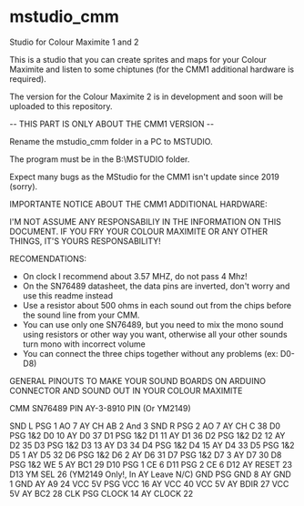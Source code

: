 # mstudio_cmm
Studio for Colour Maximite 1 and 2

This is a studio that you can create sprites and maps for your Colour Maximite and listen to some chiptunes (for the CMM1 additional hardware is required).

The version for the Colour Maximite 2 is in development and soon will be uploaded to this repository.


-- THIS PART IS ONLY ABOUT THE CMM1 VERSION --

Rename the mstudio_cmm folder in a PC to MSTUDIO.

The program must be in the B:\MSTUDIO folder.

Expect many bugs as the MStudio for the CMM1 isn't update since 2019 (sorry).

IMPORTANTE NOTICE ABOUT THE CMM1 ADDITIONAL HARDWARE:

I'M NOT ASSUME ANY RESPONSABILIY IN THE INFORMATION ON THIS DOCUMENT.
IF YOU FRY YOUR COLOUR MAXIMITE OR ANY OTHER THINGS, IT'S YOURS RESPONSABILITY!

RECOMENDATIONS:

* On clock I recommend about 3.57 MHZ, do not pass 4 Mhz!
* On the SN76489 datasheet, the data pins are inverted, don't worry and use
  this readme instead
* Use a resistor about 500 ohms in each sound out from the chips before
  the sound line from your CMM.
* You can use only one SN76489, but you need to mix the mono sound using
  resistors or other way you want, otherwise all your other sounds turn
  mono with incorrect volume
* You can connect the three chips together without any problems (ex: D0-D8)

GENERAL PINOUTS TO MAKE YOUR SOUND BOARDS ON ARDUINO CONNECTOR
AND SOUND OUT IN YOUR COLOUR MAXIMITE

CMM     SN76489    PIN       AY-3-8910   PIN
                             (Or YM2149)

SND L   PSG 1 AO     7       AY CH AB    2 And 3
SND R   PSG 2 AO     7       AY CH C     38
D0      PSG 1&2 D0  10       AY D0       37
D1      PSG 1&2 D1  11       AY D1       36
D2      PSG 1&2 D2  12       AY D2       35
D3      PSG 1&2 D3  13       AY D3       34
D4      PSG 1&2 D4  15       AY D4       33
D5      PSG 1&2 D5   1       AY D5       32
D6      PSG 1&2 D6   2       AY D6       31
D7      PSG 1&2 D7   3       AY D7       30
D8      PSG 1&2 WE   5       AY BC1      29
D10     PSG 1 CE     6
D11     PSG 2 CE     6
D12                          AY RESET    23
D13                          YM SEL      26 (YM2149 Only!, In AY Leave N/C)
GND     PSG GND      8       AY GND       1
GND                          AY A9       24
VCC 5V  PSG VCC     16       AY VCC      40
VCC 5V                       AY BDIR     27
VCC 5V                       AY BC2      28
CLK     PSG CLOCK   14       AY CLOCK    22